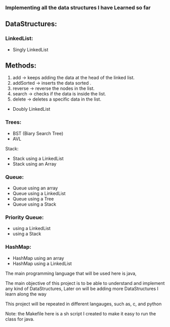 <h3>Implementing all the data structures I have Learned so far</h3>

<h2>DataStructures:</h2>

### LinkedList:
- Singly LinkedList
 ## Methods:
 1. add -> keeps adding the data at the head of the linked list.
 2. addSorted -> inserts the data sorted .
 3. reverse -> reverse the nodes in the list.
 4. search -> checks if the data is inside the list.
 5. delete -> deletes a specific data in the list.
- Doubly LinkedList

### Trees:
- BST (Biary Search Tree)
- AVL

Stack:
- Stack using a LinkedList
- Stack using an Array

### Queue:
- Queue using an array
- Queue using a LinkedList
- Queue using a Tree
- Queue using a Stack

### Priority Queue:
- using a LinkedList
- using a Stack

### HashMap:
- HashMap using an array
- HashMap using a LinkedList

The main programming language that will be used here is java,

The main objective of this project is to be able to understand and implement any kind of DataStructures, Later on will be adding more DataStructures I learn along the way

This project will be repeated in different langauges, such as, c, and python

Note: the Makefile here is a sh script I created to make it easy to run the class for java.
